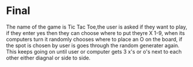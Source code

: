 # Final

The name of the game is Tic Tac Toe,the user is asked if they want to play, if they enter yes then they can choose where to put theyre X 1-9, when its computers turn it randomly chooses where to place an O on the board, if the spot is chosen by user is goes through the random generater again. This keeps going on until user or computer gets 3 x's or o's next to each other either diagnal or side to side. 

<img src="" actual flowchart>
